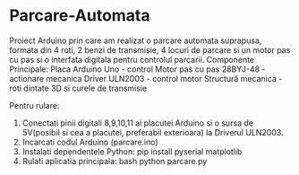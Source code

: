 # Parcare-Automata
Proiect Arduino prin care am realizat o parcare automata suprapusa, formata din 4 roti, 2 benzi de transmisie, 4 locuri de parcare si un motor pas cu pas si o interfata digitala pentru controlul parcarii.
Componente Principale:
Placa Arduino Uno - control
Motor pas cu pas 28BYJ-48 - actionare mecanica
Driver ULN2003 - control motor
Structură mecanica - roti dintate 3D si curele de transmisie


Pentru rulare: 
1. Conectati pinii digitali 8,9,10,11 ai placutei Arduino si o sursa de 5V(posibil si cea a placutei, preferabil exterioara) la Driverul ULN2003.
2. Incarcati codul Arduino (parcare.ino)
3. Instalati dependentele Python: pip install pyserial matplotlib
4. Rulati aplicatia principala: bash python parcare.py
